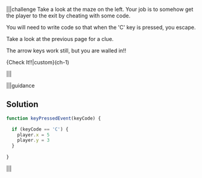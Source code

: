 |||challenge
Take a look at the maze on the left. Your job is to somehow get the player to the exit by cheating with some code.

You will need to write code so that when the 'C' key is pressed, you escape.

Take a look at the previous page for a clue.

The arrow keys work still, but you are walled in!!

{Check It!!|custom}(ch-1)

|||

|||guidance
## Solution

```javascript
function keyPressedEvent(keyCode) {

  if (keyCode == 'C') {
    player.x = 5
    player.y = 3
  }
  
}
```
|||